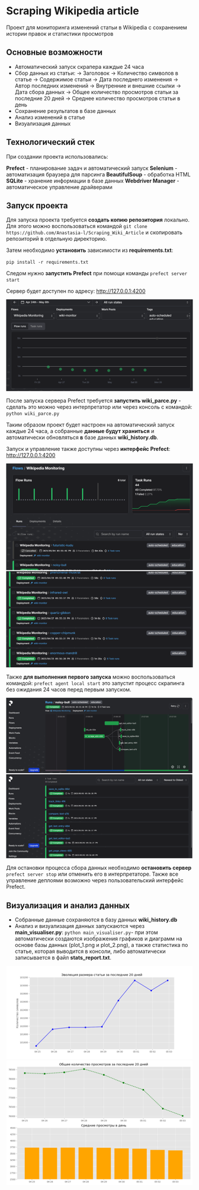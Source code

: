 # Scraping Wikipedia article
 Проект для мониторинга изменений статьи в Wikipedia с сохранением истории правок и статистики просмотров
## Основные возможности
- Автоматический запуск скрапера каждые 24 часа
- Сбор данных из статьи:
                  -> Заголовок
                  -> Количество символов в статье
                  -> Содержимое статьи
                  -> Дата последнего изменения
                  -> Автор последних изменений
                  -> Внутренние и внешние ссылки
                  -> Дата сбора данных
                  -> Общее количество просмотров статьи за последние 20 дней
                  -> Среднее количество просмотров статьи в день
- Сохранение результатов в базе данных
- Анализ изменений в статье
- Визуализация данных

## Технологический стек
При создании проекта использовались:

**Prefect** - планирование задач и автоматический запуск
**Selenium** - автоматизация браузера для парсинга
**BeautifulSoup** - обработка HTML
**SQLite** - хранение информации в базе данных
**Webdriver Manager** - автоматическое управление драйверами

## Запуск проекта
Для запуска проекта требуется **создать копию репозитория** локально. Для этого можно воспользоваться командой 
`git clone https://github.com/Anastasia-l/Scraping_Wiki_Article` и скопировать репозиторий в отдельную директорию.

Затем необходимо **установить** зависимости из **requirements.txt**:

`pip install -r requirements.txt`

Следом нужно **запустить Prefect** при помощи команды
`prefect server start`

Сервер будет доступен по адресу:
 http://127.0.0.1:4200

 ![Prefect server](prefect_interface_1.png) 

После запуска сервера Prefect требуется **запустить wiki_parce.py** - сделать это можно через интерпретатор или через консоль с командой:
`python wiki_parce.py` 

Таким образом проект будет настроен на автоматический запуск каждые 24 часа, а собранные **данные будут храниться** и автоматически обновляться **в** базе данных **wiki_history.db**.

Запуск и управление также доступны через **интерфейс Prefect**: http://127.0.0.1:4200

 ![Prefect server](prefect_interface_2.png)
 ![Prefect server](prefect_interface_3.png)

Также **для выполнения первого запуска** можно воспользоваться командой:
`prefect agent local start` 
это запустит процесс скрапинга без ожидания 24 часов перед первым запуском. 

 ![Prefect server](prefect_interface_4.png)
 ![Prefect server](prefect_interface_5.png)

Для остановки процесса сбора данных необходимо **остановить сервер**
`prefect server stop` 
или отменить его в интерпретаторе. Также все управление деплоями возможно через пользовательский интерфейс Prefect.


## Визуализация и анализ данных

- Собранные данные сохраняются в базу данных **wiki_history.db**
- Анализ и визуализация данных запускаются через **main_visualiser.py**:
`python main_visualiser.py`- при этом автоматически создаются изображения графиков и диаграмм на основе базы данных (plot_1.png и plot_2.png), а также статистика по статье, которая выводится в консоли, либо автоматически записывается в файл **stats_report.txt**.

![График эволюция размера статьи за последние 20 дней](plot_1.png)
![Общее и среднее количество просмотров](plot_2.png)

